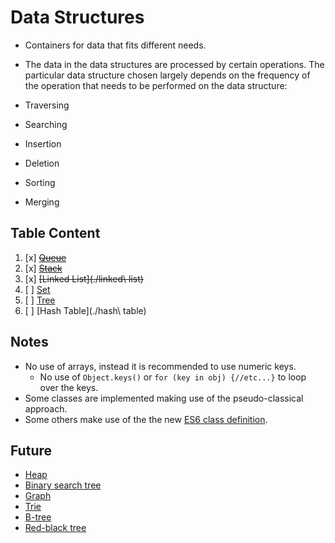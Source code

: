 # Data Structures

* Containers for data that fits different needs.

* The data in the data structures are processed by certain operations. The particular data structure chosen largely depends on the frequency of the operation that needs to be performed on the data structure:
* Traversing
* Searching
* Insertion
* Deletion
* Sorting
* Merging

## Table Content

1. [x] ~~[Queue](./queue)~~
2. [x] ~~[Stack](./stack)~~
3. [x] ~~[Linked List](./linked\ list)~~
4. [ ] [Set](./set)
5. [ ] [Tree](./tree)
6. [ ] [Hash Table](./hash\ table)

## Notes
* No use of arrays, instead it is recommended to use numeric keys. 
  * No use of `Object.keys()` or `for (key in obj) {//etc...}` to loop over the keys.
* Some classes are implemented making use of the pseudo-classical approach.
* Some others make use of the the new [ES6 class definition][classes].

## Future
- [Heap](https://en.wikipedia.org/wiki/Heap_(data_structure))
- [Binary search tree](https://en.wikipedia.org/wiki/Binary_search_tree)
- [Graph](https://en.wikipedia.org/wiki/Graph_(abstract_data_type))
- [Trie](https://en.wikipedia.org/wiki/Trie)
- [B-tree](https://en.wikipedia.org/wiki/B-tree)
- [Red-black tree](https://en.wikipedia.org/wiki/Red%E2%80%93black_tree)

[classes]:(https://developer.mozilla.org/en/docs/Web/JavaScript/Reference/Classes)
